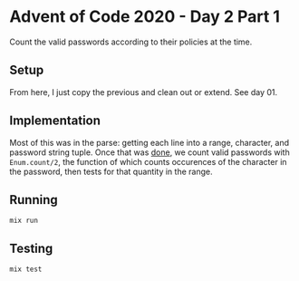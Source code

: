 # Advent of Code 2020 - Day 2 Part 1

Count the valid passwords according to their policies at the time.

## Setup

From here, I just copy the previous and clean out or extend. See day 01.

## Implementation

Most of this was in the parse: getting each line into a range, character, and
password string tuple. Once that was [done](lib/advent/input.ex), we count valid
passwords with `Enum.count/2`, the function of which counts occurences of the
character in the password, then tests for that quantity in the range.

## Running

`mix run`

## Testing

`mix test`
